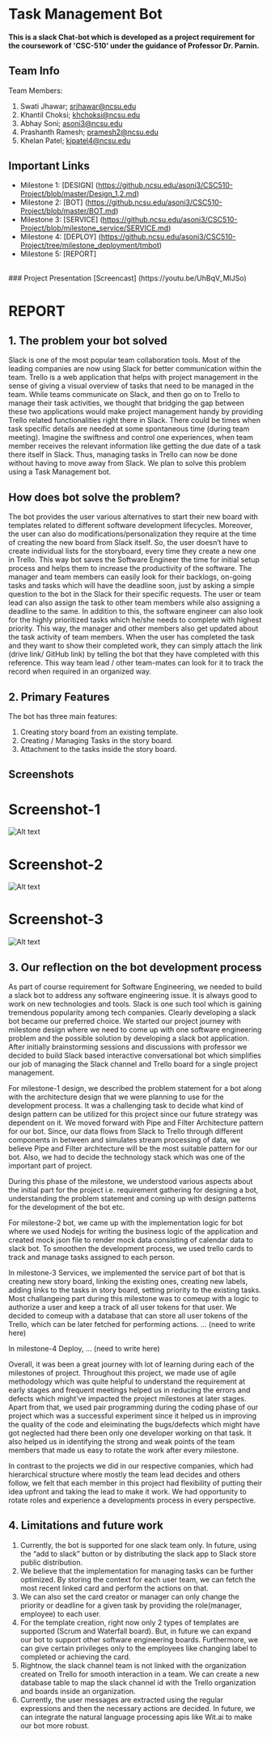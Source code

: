 <h1>Task Management Bot</h1> 

#### This is a slack Chat-bot which is developed as a project requirement for the coursework of 'CSC-510' under the guidance of Professor Dr. Parnin.

## Team Info

 Team Members:
1. Swati Jhawar; srjhawar@ncsu.edu 
2. Khantil Choksi; khchoksi@ncsu.edu 
3. Abhay Soni; asoni3@ncsu.edu 
4. Prashanth Ramesh; pramesh2@ncsu.edu 
5. Khelan Patel; kjpatel4@ncsu.edu 

## Important Links
* Milestone 1: [DESIGN] (https://github.ncsu.edu/asoni3/CSC510-Project/blob/master/Design_1.2.md) 
* Milestone 2: [BOT] (https://github.ncsu.edu/asoni3/CSC510-Project/blob/master/BOT.md) 
* Milestone 3: [SERVICE] (https://github.ncsu.edu/asoni3/CSC510-Project/blob/milestone_service/SERVICE.md) 
* Milestone 4: [DEPLOY] (https://github.ncsu.edu/asoni3/CSC510-Project/tree/milestone_deployment/tmbot) 
* Milestone 5: [REPORT]  

</br>
### Project Presentation
[Screencast] (https://youtu.be/UhBqV_MlJSo)

# REPORT

## 1. The problem your bot solved

Slack is one of the most popular team collaboration tools. Most of the leading companies are now using Slack for better communication within the team. Trello is a web application that helps with project management in the sense of giving a visual overview of tasks that need to be managed in the team. While teams communicate on Slack, and then go on to Trello to manage their task activities, we thought that bridging the gap between these two applications would make project management handy by providing Trello related functionalities right there in Slack. There could be times when task specific details are needed at some spontaneous time (during team meeting). Imagine the swiftness and control one experiences, when team member receives the relevant information like getting the due date of a task there itself in Slack. Thus, managing tasks in Trello can now be done without having to move away from Slack. We plan to solve this problem using a Task Management bot.

## How does bot solve the problem?
The bot provides the user various alternatives to start their new board with templates related to different software development lifecycles. Moreover, the user can also do modifications/personalization they require at the time of creating the new board from Slack itself. So, the user doesn’t have to create individual lists for the storyboard, every time they create a new one in Trello. This way bot saves the Software Engineer the time for initial setup process and helps them to increase the productivity of the software. 
The manager and team members can easily look for their backlogs, on-going tasks and tasks which will have the deadline soon, just by asking a simple question to the bot in the Slack for their specific requests. The user or team lead can also assign the task to other team members while also assigning a deadline to the same. In addition to this, the software engineer can also look for the highly prioritized tasks which he/she needs to complete with highest priority. This way, the manager and other members also get updated about the task activity of team members.
When the user has completed the task and they want to show their completed work, they can simply attach the link (drive link/ GitHub link) by telling the bot that they have completed with this reference. This way team lead / other team-mates can look for it to track the record when required in an organized way.


## 2. Primary Features

The bot has three main features:
1. Creating story board from an existing template. 
2. Creating / Managing Tasks in the story board. 
3. Attachment to the tasks inside the story board.

## Screenshots

# Screenshot-1
![Alt text](https://github.ncsu.edu/asoni3/CSC510-Project/blob/master/Screen%20Shot%202.png?raw=true "Optional Title")

# Screenshot-2
![Alt text](https://github.ncsu.edu/asoni3/CSC510-Project/blob/master/Screen%20Shot%203.png?raw=true "Optional Title")

# Screenshot-3
![Alt text](https://github.ncsu.edu/asoni3/CSC510-Project/blob/master/Screen%20Shot4.png?raw=true "Optional Title")

## 3. Our reflection on the bot development process 

As part of course requirement for Software Engineering, we needed to build a slack bot to address any software engineering issue. It is always good to work on new technologies and tools. Slack is one such tool which is gaining tremendous popularity among tech companies. Clearly developing a slack bot became our preferred choice. We started our project journey with milestone design where we need to come up with one software engineering problem and the possible solution by developing a slack bot application.
After initially brainstorming sessions and discussions with professor we decided to build Slack based interactive conversational bot which simplifies our job of managing the Slack channel and Trello board for a single project management.

For milestone-1 design, we described the problem statement for a bot along with the architecture design that we were planning to use for the development process. It was a challenging task to decide what kind of design pattern can be utilized for this project since our future strategy was dependent on it. We moved forward with Pipe and Filter Architecture pattern for our bot. Since, our data flows from Slack to Trello through different components in between and simulates stream processing of data, we believe Pipe and Filter architecture will be the most suitable pattern for our bot. Also, we had to decide the technology stack which was one of the important part of project.

During this phase of the milestone, we understood various aspects about the initial part for the project i.e. requirement gathering for designing a bot, understanding the problem statement and coming up with design patterns for the development of the bot etc.

For milestone-2 bot, we came up with the implementation logic for bot where we used Nodejs for writing the business logic of the application and created mock json file to render mock data consisting of calendar data to slack bot. To smoothen the development process, we used trello cards to track and manage tasks assigned to each person.

In milestone-3 Services, we implemented the service part of bot that is creating new story board, linking the existing ones, creating new labels, adding links to the tasks in story board, setting priority to the existing tasks. Most challangeing part during this milestone was to comeup with a logic to authorize a user and keep a track of all user tokens for that user. We decided to comeup with a database that can store all user tokens of the Trello, which can be later fetched for performing actions. ... (need to write here)

In milestone-4 Deploy,  ... (need to write here)

Overall, it was been a great journey with lot of learning during each of the milestones of project. Throughout this project, we made use of agile methodology which was quite helpful to understand the requirement at early stages and frequent meetings helped us in reducing the errors and defects which might’ve impacted the project milestones at later stages. Apart from that, we used pair programming during the coding phase of our project which was a successful experiment since it helped us in improving the quality of the code and eleiminating the bugs/defects which might have got neglected had there been only one developer working on that task. It also helped us in identifying the strong and weak points of the team members that made us easy to rotate the work after every milestone.

In contrast to the projects we did in our respective companies, which had hierarchical structure where mostly the team lead decides and others follow, we felt that each member in this project had flexibility of putting their idea upfront and taking the lead to make it work. We had opportunity to rotate roles and experience a developments process in every perspective.

## 4.  Limitations and future work

1. Currently, the bot is supported for one slack team only. In future, using the “add to slack” button or by distributing the slack app to Slack store public distribution.
2. We believe that the implementation for managing tasks can be further optimized. By storing the context for each user team, we can fetch the most recent linked card and perform the actions on that. 
3. We can also set the card creator or manager can only change the priority or deadline for a given task by providing the role(manager, employee)  to each user.
4. For the template creation, right now only 2 types of templates are supported (Scrum and Waterfall board). But, in future we can expand our bot to support other software engineering boards. Furthermore, we can give certain privileges only to the employees like changing label to completed or achieving the card.
5. Rightnow, the slack channel team is not linked with the organization created on Trello for smooth interaction in a team. We can create a new database table to map the slack channel id with the Trello organization and boards inside an organization.
6. Currently, the user messages are extracted using the regular expressions and then the necessary actions are decided. In future, we can integrate the natural language processing apis like Wit.ai to make our bot more robust. 

